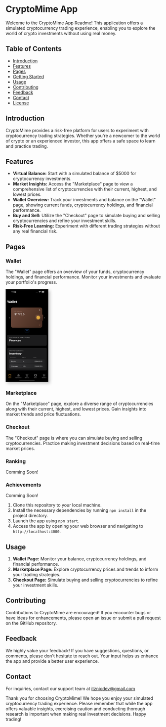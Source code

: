 # CryptoMime App

[//]: # (![Cryptomime Logo]&#40;app/src/assets/images/screenshots/screenshot_wallet.png&#41;)




Welcome to the CryptoMime App Readme! This application offers a simulated cryptocurrency trading experience, enabling
you to explore the world of crypto investments without using real money.

## Table of Contents

- [Introduction](#introduction)
- [Features](#features)
- [Pages](#pages)
- [Getting Started](#getting-started)
- [Usage](#usage)
- [Contributing](#contributing)
- [Feedback](#feedback)
- [Contact](#contact)
- [License](#license)

## Introduction

CryptoMime provides a risk-free platform for users to experiment with cryptocurrency trading strategies. Whether you're
a newcomer to the world of crypto or an experienced investor, this app offers a safe space to learn and practice
trading.

## Features

- **Virtual Balance:** Start with a simulated balance of $5000 for cryptocurrency investments.
- **Market Insights:** Access the "Marketplace" page to view a comprehensive list of cryptocurrencies with their
  current, highest, and lowest prices.
- **Wallet Overview:** Track your investments and balance on the "Wallet" page, showing current funds, cryptocurrency
  holdings, and financial performance.
- **Buy and Sell:** Utilize the "Checkout" page to simulate buying and selling cryptocurrencies and refine your
  investment skills.
- **Risk-Free Learning:** Experiment with different trading strategies without any real financial risk.

## Pages

### Wallet

The "Wallet" page offers an overview of your funds, cryptocurrency holdings, and financial performance. Monitor your
investments and evaluate your portfolio's progress.

<img style="box-shadow: 5px 5px 10px rgba(0,0,0,0.24)" height="300" src="app/src/assets/images/screenshots/screenshot_wallet.png">

### Marketplace

On the "Marketplace" page, explore a diverse range of cryptocurrencies along with their current, highest, and lowest
prices. Gain insights into market trends and price fluctuations.

### Checkout

The "Checkout" page is where you can simulate buying and selling cryptocurrencies. Practice making investment decisions
based on real-time market prices.

### Ranking

Comming Soon!

### Achievements

Comming Soon!

1. Clone this repository to your local machine.
2. Install the necessary dependencies by running `npm install` in the project directory.
3. Launch the app using `npm start`.
4. Access the app by opening your web browser and navigating to `http://localhost:4000`.

## Usage

1. **Wallet Page:** Monitor your balance, cryptocurrency holdings, and financial performance.
2. **Marketplace Page:** Explore cryptocurrency prices and trends to inform your trading strategies.
3. **Checkout Page:** Simulate buying and selling cryptocurrencies to refine your investment skills.

## Contributing

Contributions to CryptoMime are encouraged! If you encounter bugs or have ideas for enhancements, please open an issue
or submit a pull request on the GitHub repository.

## Feedback

We highly value your feedback! If you have suggestions, questions, or comments, please don't hesitate to reach out. Your
input helps us enhance the app and provide a better user experience.

## Contact

For inquiries, contact our support team at itznicdev@gmail.com

Thank you for choosing CryptoMime! We hope you enjoy your simulated cryptocurrency trading experience. Please remember
that while the app offers valuable insights, exercising caution and conducting thorough research is important when
making real investment decisions. Happy trading!